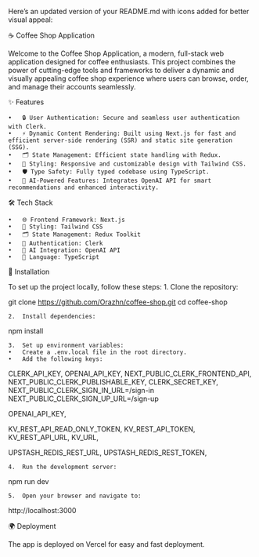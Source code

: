 Here’s an updated version of your README.md with icons added for better visual appeal:

☕ Coffee Shop Application

Welcome to the Coffee Shop Application, a modern, full-stack web application designed for coffee enthusiasts. This project combines the power of cutting-edge tools and frameworks to deliver a dynamic and visually appealing coffee shop experience where users can browse, order, and manage their accounts seamlessly.

✨ Features

	•	🔒 User Authentication: Secure and seamless user authentication with Clerk.
	•	⚡ Dynamic Content Rendering: Built using Next.js for fast and efficient server-side rendering (SSR) and static site generation (SSG).
	•	🗂️ State Management: Efficient state handling with Redux.
	•	🎨 Styling: Responsive and customizable design with Tailwind CSS.
	•	🛡️ Type Safety: Fully typed codebase using TypeScript.
	•	🤖 AI-Powered Features: Integrates OpenAI API for smart recommendations and enhanced interactivity.

🛠️ Tech Stack

	•	🌐 Frontend Framework: Next.js
	•	🎨 Styling: Tailwind CSS
	•	🗂️ State Management: Redux Toolkit
	•	🔐 Authentication: Clerk
	•	🤖 AI Integration: OpenAI API
	•	📜 Language: TypeScript

🚀 Installation

To set up the project locally, follow these steps:
	1.	Clone the repository:

git clone https://github.com/Orazhn/coffee-shop.git
cd coffee-shop


	2.	Install dependencies:

npm install


	3.	Set up environment variables:
	•	Create a .env.local file in the root directory.
	•	Add the following keys:

CLERK_API_KEY,
OPENAI_API_KEY,
NEXT_PUBLIC_CLERK_FRONTEND_API,
NEXT_PUBLIC_CLERK_PUBLISHABLE_KEY,
CLERK_SECRET_KEY,
NEXT_PUBLIC_CLERK_SIGN_IN_URL=/sign-in
NEXT_PUBLIC_CLERK_SIGN_UP_URL=/sign-up

OPENAI_API_KEY,

KV_REST_API_READ_ONLY_TOKEN,
KV_REST_API_TOKEN,
KV_REST_API_URL,
KV_URL,

UPSTASH_REDIS_REST_URL,
UPSTASH_REDIS_REST_TOKEN,



	4.	Run the development server:

npm run dev


	5.	Open your browser and navigate to:

http://localhost:3000


🌍 Deployment

The app is deployed on Vercel for easy and fast deployment.
